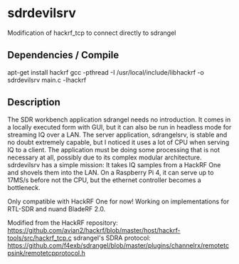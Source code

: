 # sdrdevilsrv
Modification of hackrf_tcp to connect directly to sdrangel

## Dependencies / Compile
apt-get install hackrf
gcc -pthread -I /usr/local/include/libhackrf -o sdrdevilsrv main.c -lhackrf

## Description
The SDR workbench application sdrangel needs no introduction. It comes in a locally executed form with GUI, but it can also be run in headless mode for streaming IQ over a LAN. The server application, sdrangelsrv, is stable and no doubt extremely capable, but I noticed it uses a lot of CPU when serving IQ to a client. The application must be doing some processing that is not necessary at all, possibly due to its complex modular architecture. sdrdevilsrv has a simple mission: It takes IQ samples from a HackRF One and shovels them into the LAN. On a Raspberry Pi 4, it can serve up to 17MS/s before not the CPU, but the ethernet controller becomes a bottleneck.

Only compatible with HackRF One for now! Working on implementations for RTL-SDR and nuand BladeRF 2.0.

Modified from the HackRF repository: https://github.com/avian2/hackrf/blob/master/host/hackrf-tools/src/hackrf_tcp.c
sdrangel's SDRA protocol: https://github.com/f4exb/sdrangel/blob/master/plugins/channelrx/remotetcpsink/remotetcpprotocol.h